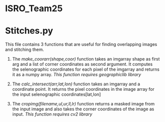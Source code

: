 # ISRO_Team25

# Stitches.py 
This file contains 3 functions that are useful for finding overlapping images and stitching them.

1. The *make_coorarr(shape,coor)* function takes an imgarray shape as first arg and a list of corner coordinates as second argument. It computes the selenographic coordinates for each pixel of the imgarray and returns it as a numpy array. 
*This function requires geographiclib library*

2. The *calc_intersect(arr,lat,lon)* function takes an imgarray and a coordinate point. It returns the pixel coordinates in the image array for the input selenographic coordinates[lat,lon]

3. The *cropimg(filename,ul,ur,ll,lr)* function returns a masked image from the input image and also takes the corner coordinates of the image as input.
*This function requires cv2 library*
